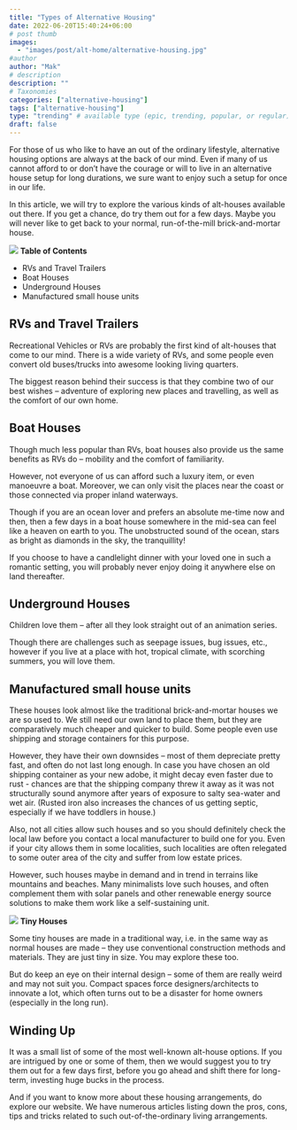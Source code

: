 ```yaml
---
title: "Types of Alternative Housing"
date: 2022-06-20T15:40:24+06:00
# post thumb
images:
  - "images/post/alt-home/alternative-housing.jpg"
#author
author: "Mak"
# description
description: ""
# Taxonomies
categories: ["alternative-housing"]
tags: ["alternative-housing"]
type: "trending" # available type (epic, trending, popular, or regular)
draft: false
---
```


For those of us who like to have an out of the ordinary lifestyle, alternative housing options are always at the back of our mind. Even if many of us cannot afford to or don’t have the courage or will to live in an alternative house setup for long durations, we sure want to enjoy such a setup for once in our life. 

In this article, we will try to explore the various kinds of alt-houses available out there. If you get a chance, do try them out for a few days. Maybe you will never like to get back to your normal, run-of-the-mill brick-and-mortar house. 

<div class="toc-mak">
<img src="../../images/pencil.png">
<b>Table of Contents</b>
<ul>
<li>RVs and Travel Trailers</li>
<li>Boat Houses</li>
<li>Underground Houses</li>
<li>Manufactured small house units</li>
</ul>
</div>

## RVs and Travel Trailers

Recreational Vehicles or RVs are probably the first kind of alt-houses that come to our mind. There is a wide variety of RVs, and some people even convert old buses/trucks into awesome looking living quarters. 

The biggest reason behind their success is that they combine two of our best wishes – adventure of exploring new places and travelling, as well as the comfort of our own home. 


## Boat Houses

Though much less popular than RVs, boat houses also provide us the same benefits as RVs do – mobility and the comfort of familiarity. 

However, not everyone of us can afford such a luxury item, or even manoeuvre a boat. Moreover, we can only visit the places near the coast or those connected via proper inland waterways. 

Though if you are an ocean lover and prefers an absolute me-time now and then, then a few days in a boat house somewhere in the mid-sea can feel like a heaven on earth to you. The unobstructed sound of the ocean, stars as bright as diamonds in the sky, the tranquillity! 

If you choose to have a candlelight dinner with your loved one in such a romantic setting, you will probably never enjoy doing it anywhere else on land thereafter. 


## Underground Houses

Children love them – after all they look straight out of an animation series. 

Though there are challenges such as seepage issues, bug issues, etc., however if you live at a place with hot, tropical climate, with scorching summers, you will love them. 


## Manufactured small house units

These houses look almost like the traditional brick-and-mortar houses we are so used to. We still need our own land to place them, but they are comparatively much cheaper and quicker to build. Some people even use shipping and storage containers for this purpose.  

However, they have their own downsides – most of them depreciate pretty fast, and often do not last long enough. In case you have chosen an old shipping container as your new adobe, it might decay even faster due to rust - chances are that the shipping company threw it away as it was not structurally sound anymore after years of exposure to salty sea-water and wet air. (Rusted iron also increases the chances of us getting septic, especially if we have toddlers in house.)

Also, not all cities allow such houses and so you should definitely check the local law before you contact a local manufacturer to build one for you. Even if your city allows them in some localities, such localities are often relegated to some outer area of the city and suffer from low estate prices. 

However, such houses maybe in demand and in trend in terrains like mountains and beaches. Many minimalists love such houses, and often complement them with solar panels and other renewable energy source solutions to make them work like a self-sustaining unit. 

<div class="toc-mak">
  <img src="../../../images/pencil.png">
  <b>Tiny Houses</b><br>

Some tiny houses are made in a traditional way, i.e. in the same way as normal houses are made – they use conventional construction methods and materials. They are just tiny in size. You may explore these too. 

But do keep an eye on their internal design – some of them are really weird and may not suit you. Compact spaces force designers/architects to innovate a lot, which often turns out to be a disaster for home owners (especially in the long run). 
</div>


## Winding Up

It was a small list of some of the most well-known alt-house options. If you are intrigued by one or some of them, then we would suggest you to try them out for a few days first, before you go ahead and shift there for long-term, investing huge bucks in the process. 

And if you want to know more about these housing arrangements, do explore our website. We have numerous articles listing down the pros, cons, tips and tricks related to such out-of-the-ordinary living arrangements. 

